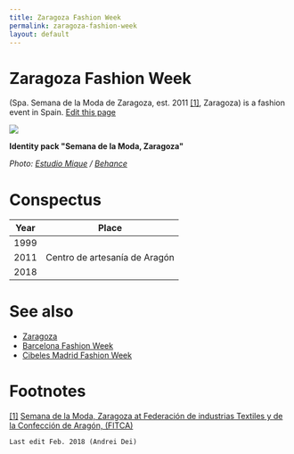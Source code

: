 ```yaml
---
title: Zaragoza Fashion Week
permalink: zaragoza-fashion-week
layout: default
---
```




# Zaragoza Fashion Week


(Spa. Semana de la Moda de Zaragoza, est. 2011 <span id="a1">[\[1\]](#f1)</span>, Zaragoza) is a fashion event in Spain. [Edit this page](http://prose.io/#indexmod/encyclopedia/edit/master/zaragoza-fashion-week.md)

![](/encyclopedia/images/zaragoza-fashion-week.jpg)

**Identity pack "Semana de la Moda, Zaragoza"**

*Photo: [Estudio Mique](estudio-mique) / [Behance](https://www.behance.net/gallery/37053981/Semana-de-la-Moda-Zaragoza)*

# Conspectus

|Year|Place|
|----|-----|
|1999||
|2011|Centro de artesanía de Aragón|
|2018||

# See also

+ [Zaragoza](Zaragoza)
+ [Barcelona Fashion Week](barcelona-fashion-week )
+ [Cibeles Madrid Fashion Week](cibeles-madrid-fashion-week)

# Footnotes

[[1]](#a1) <span id="f1"></span> [Semana de la Moda, Zaragoza at Federación de industrias Textiles y de la Confección de Aragón, (FITCA)](http://fitca.com/?p=2560)

`Last edit Feb. 2018 (Andrei Dei)`
